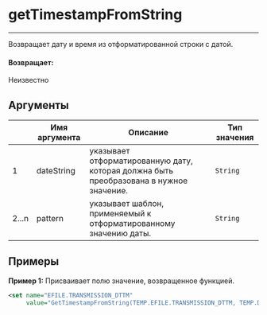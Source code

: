 # getTimestampFromString

---

Возвращает дату и время из отформатированной строки с датой.

#### Возвращает:

Неизвестно

## Аргументы

|  | Имя аргумента | Описание | Тип значения |
| --- | --- | --- | --- |
| 1 | dateString | указывает отформатированную дату, которая должна быть преобразована в нужное значение. | `String` |
| 2...n | pattern | указывает шаблон, применяемый к отформатированному значению даты. | `String` |

## Примеры

**Пример 1:** Присваивает полю значение, возвращенное функцией.
```xml
<set name="EFILE.TRANSMISSION_DTTM"
     value="GetTimestampFromString(TEMP.EFILE.TRANSMISSION_DTTM, TEMP.DTTM_PATTERN)" />
```

